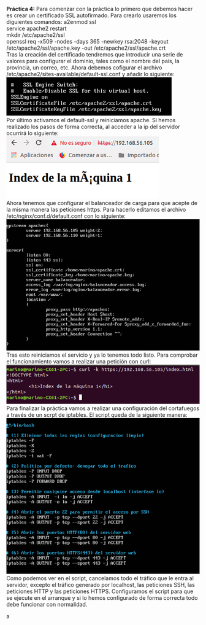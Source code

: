 **Práctica 4:**
Para comenzar con la práctica lo primero que debemos hacer es crear un certificado SSL autofirmado.
Para crearlo usaremos los diguientes comandos:
	a2enmod ssl  
	service apache2 restart  
	mkdir /etc/apache2/ssl  
	openssl req -x509 -nodes -days 365 -newkey rsa:2048 -keyout /etc/apache2/ssl/apache.key -out /etc/apache2/ssl/apache.crt  
Tras la creación del certificado tendremos que introducir una serie de valores para configurar el dominio, tales como el nombre del país, la provincia, un correo, etc.
Ahora debemos cofigurar el archivo /etc/apache2/sites-available/default-ssl.conf y añadir lo siguiente:  
![imagen](https://github.com/MarinoFajardo/SWAP2018-2019/blob/master/P4/certificado.png)  
Por último activamos el default-ssl y reiniciamos apache. Si hemos realizado los pasos de forma correcta, al acceder a la ip del servidor ocurrirá lo siguiente:  
![imagen](https://github.com/MarinoFajardo/SWAP2018-2019/blob/master/P4/server.png)  
Ahora tenemos que configurar el balanceador de carga para que acepte de la misma manera las peticiones https. Para hacerlo editamos el archivo /etc/nginx/conf.d/default.conf con lo siguiente:  
![imagen](https://github.com/MarinoFajardo/SWAP2018-2019/blob/master/P4/nginx.png)  
Tras esto reiniciamos el servicio y ya lo tenemos todo listo. Para comprobar el funcionamiento vamos a realizar una petición con curl:  
![imagen](https://github.com/MarinoFajardo/SWAP2018-2019/blob/master/P4/curl.png)  
Para finalizar la práctica vamos a realizar una configuración del cortafuegos a través de un scrpt de iptables. El script queda de la siguiente manera:  
![imagen](https://github.com/MarinoFajardo/SWAP2018-2019/blob/master/P4/iptables.png)  
Como podemos ver en el script, cancelamos todo el tráfico que le entra al servidor, excepto el tráfico generado por localhost, las peticiones SSH, las peticiones HTTP y las peticiones HTTPS.
Configuramos el script para que se ejecute en el arranque y si lo hemos configurado de forma correcta todo debe funcionar con normalidad.


a
